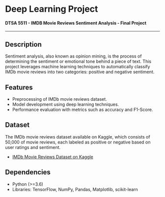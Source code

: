 # **Deep Learning Project**
#### DTSA 5511 - IMDB Movie Reviews Sentiment Analysis - Final Project
<hr>

## Description

Sentiment analysis, also known as opinion mining, is the process of determining the sentiment or emotional tone behind a piece of text. This project leverages machine learning techniques to automatically classify IMDb movie reviews into two categories: positive and negative sentiment.

## Features
- Preprocessing of IMDb movie reviews dataset.
- Model development using deep learning techniques.
- Performance evaluation with metrics such as accuracy and F1-Score.

## Dataset

The IMDb movie reviews dataset available on Kaggle, which consists of 50,000 of movie reviews, each labeled as positive or negative based on user ratings and sentiment.

- [IMDb Movie Reviews Dataset on Kaggle](https://www.kaggle.com/lakshmi25npathi/imdb-dataset-of-50k-movie-reviews)

## Dependencies
- Python (>=3.6)
- Libraries: TensorFlow, NumPy, Pandas, Matplotlib, scikit-learn
